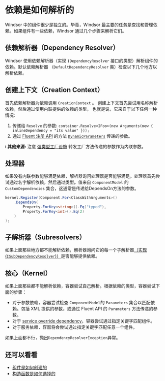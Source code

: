 # 依赖是如何解析的

Windsor 中的组件很少是独立的。毕竟，Windsor 最主要的任务是查找和管理依赖。如果组件有一些依赖，Windsor 通过几个步骤来解析它们。

## 依赖解析器（Dependency Resolver）

Windsor 使用依赖解析器（实现 `IDependencyResolver` 接口的类型）解析组件的依赖。默认依赖解析器 （`DefaultDependencyResolver` 类）检查以下几个地方以解析依赖。

## 创建上下文（Creation Context）

首先依赖解析器为依赖调用 `CreationContext` 。 创建上下文首先尝试用名称解析依赖，然后通过使用内联提供的依赖的类型， 也就是说，它来自于以下任何一种情况:

1. 传递给 `Resolve` 的参数: `container.Resolve<IFoo>(new Arguments(new { inlineDependency = "its value" }));`
2. 通过 [Fluent 注册 API](fluent-registration-api.md) 的方法 [`DynamicParameters`](inline-dependencies#supplying-dynamic-dependencies) 传递的参数。

:information_source: **其他来源:** 注意 [强类型工厂设施](typed-factory-facility.md) 转发工厂方法传递的参数作为内联参数。

## 处理器

如果没有内联参数能够满足依赖，解析器询问处理器是否能够满足。处理器首先尝试通过名字解析依赖，然后通过类型。值来自 `ComponentModel` 的  `CustomDependencies` 集合，这通常是传递给DependsOn方法的参数。

```csharp
kernel.Register(Component.For<ClassWithArguments>()
    .DependsOn(
        Property.ForKey<string>().Eq("typed"),
        Property.ForKey<int>().Eq(2)
    )
);
```

## 子解析器（Subresolvers）

如果上面那些地方都不能解析依赖，解析器询问它的每一个子解析器[（实现(`ISubDependencyResolver`)）](resolvers.md)是否能够提供依赖。

## 核心（Kernel）

如果上面那些都不能解析依赖，容器尝试自己解析。根据依赖的类型，容器尝试下面的步骤：

* 对于参数依赖，容器尝试检查 `ComponentModel`的 `Parameters` 集合以匹配依赖。包括 XML 提供的参数，或通过 Fluent API 的 `Parameters` 方法传递的参数。
* 对于 [service override dependency](registering-components-one-by-one.md#supplying-the-component-for-a-dependency-to-use-service-override)，容器尝试通过指定关键字匹配组件。
* 对于服务依赖，容器将会尝试通过指定关键字匹配任意一个组件。

如果上面都不行，抛出`DependencyResolverException`异常。

## 还可以看看

* [组件是如何创建的](how-components-are-created.md)
* [构造函数是如何选择的](how-constructor-is-selected.md)